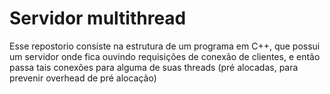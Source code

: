 # Servidor multithread

Esse repostorio consiste na estrutura de um programa em C++, que possui um servidor onde fica ouvindo requisições de conexão de clientes, e então passa tais conexões para alguma de suas threads (pré alocadas, para prevenir overhead de pré alocação)
